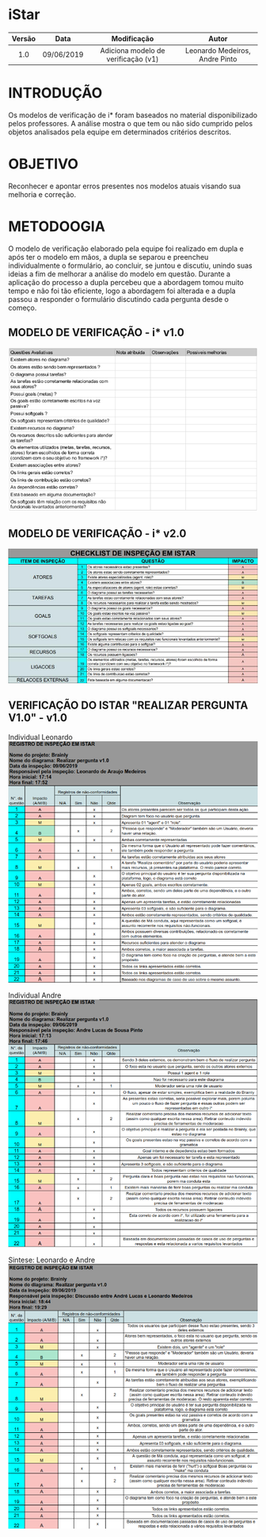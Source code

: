 # iStar

|  Versão | Data | Modificação | Autor |
|  :------: | :------: | :------: | :------: |
| 1.0 | 09/06/2019 | Adiciona modelo de verificação (v1) | Leonardo Medeiros, Andre Pinto |

# INTRODUÇÃO

Os modelos de verificação de i* foram baseados no material disponibilizado pelos professores. A análise mostra o que tem ou não sido cumprido pelos objetos analisados pela equipe em determinados critérios descritos.

# OBJETIVO

Reconhecer e apontar erros presentes nos modelos atuais visando sua melhoria e correção.

# METODOOGIA

O modelo de verificação elaborado pela equipe foi realizado em dupla e após ter o modelo em mãos, a dupla se separou e preencheu individualmente o formulário, ao concluir, se juntou e discutiu, unindo suas ideias a fim de melhorar a análise do modelo em questão. Durante a aplicação do processo a dupla percebeu que a abordagem tomou muito tempo e não foi tão eficiente, logo a abordagem foi alterada e a dupla passou a responder o formulário discutindo cada pergunta desde o começo.

## MODELO DE VERIFICAÇÃO - i* v1.0

![check_list_istart_v1](./images/analise/checklist_istar_v1.png)

## MODELO DE VERIFICAÇÃO - i* v2.0

![check_list_istart_v1](./images/analise/checklist_istar_v2.jpg)

## VERIFICAÇÃO DO ISTAR "REALIZAR PERGUNTA V1.0" - v1.0

Individual Leonardo
![check_list_istart_v1](./images/analise/istar_pergunta_leonardo.png)

Individual Andre
![check_list_istart_v1](./images/analise/istar_pergunta_andre.png)

Sintese: Leonardo e Andre
![check_list_istart_v1](./images/analise/istar_pergunta_andre_e_leonardo.png)